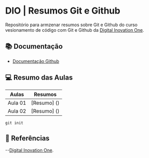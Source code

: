 # DIO | Resumos Git e Github

Repositório para armzenar resumos sobre Git e Github do curso vesionamento de código com Git e Github da [Digital Inovation One](https://www.dio.me/).

## 📚 Documentação 
- [Documentação Github](https://docs.github.com/pt)

## 💻 Resumo das Aulas

| Aulas | Resumos|
|-------|--------|
| Aula 01| [Resumo] ()|
| Aula 02| [Resumo] ()|

```
git init
```
## 🔎 Referências

--[Digital Inovation One]().
